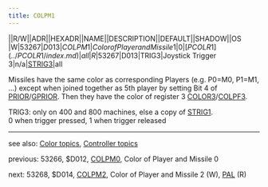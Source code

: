 ```yaml
---
title: COLPM1
---
```

||R/W||ADR||HEXADR||NAME||DESCRIPTION||DEFAULT||SHADOW||OS  
|W|53267|$D013|COLPM1|Color of Player and Missile 1|0|[PCOLR1](../PCOLR1/index.md)|all  
|R|53267|$D013|TRIG3|Joystick Trigger 3|n/a|[STRIG3](../STRIG3/index.md)|all  
  
Missiles have the same color as corresponding Players (e.g. P0=M0, P1=M1, ...) except when joined together as 5th player by setting Bit 4 of [PRIOR](../PRIOR/index.md)/[GPRIOR](../GPRIOR/index.md). Then they have the color of register 3 [COLOR3](../COLOR3/index.md)/[COLPF3](../COLPF3/index.md).  
  
TRIG3: only on 400 and 800 machines, else a copy of [STRIG1](../STRIG1/index.md).  
0 when trigger pressed, 1 when trigger released  
  
---
see also: [Color topics](../Color_topics/index.md), [Controller topics](../Controller_topics/index.md)  
  
previous: 53266, $D012, [COLPM0](../COLPM0/index.md), Color of Player and Missile 0  
  
next: 53268, $D014, [COLPM2](../COLPM2/index.md), Color of Player and Missile 2 (W), [PAL](../PAL/index.md) (R)  
